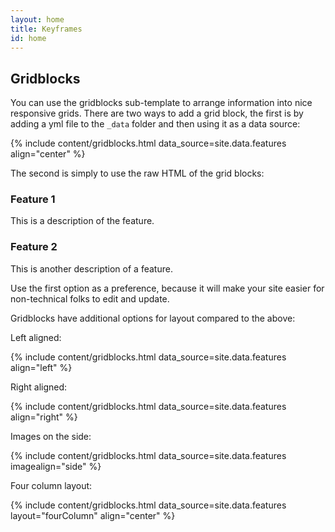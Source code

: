 ```yaml
---
layout: home
title: Keyframes
id: home
---
```


## Gridblocks 

You can use the gridblocks sub-template to arrange information into nice responsive grids. There are two ways to add a grid block, the first is by adding a yml file to the `_data` folder and then using it as a data source:

{% include content/gridblocks.html data_source=site.data.features align="center" %}

The second is simply to use the raw HTML of the grid blocks:

<div class="gridBlock">
  <div class="blockElement twoByGridBlock alignCenter">
    <div class="blockContent">
    <h3>Feature 1</h3>
    <p>This is a description of the feature.</p>
    </div>
  </div>

  <div class="blockElement twoByGridBlock alignCenter">
    <div class="blockContent">
    <h3>Feature 2</h3>
    <p>This is another description of a feature.</p>
    </div>
  </div>
</div>

Use the first option as a preference, because it will make your site easier for non-technical folks to edit and update.

Gridblocks have additional options for layout compared to the above:

Left aligned:

{% include content/gridblocks.html data_source=site.data.features align="left" %}

Right aligned: 

{% include content/gridblocks.html data_source=site.data.features align="right" %}

Images on the side: 

{% include content/gridblocks.html data_source=site.data.features imagealign="side" %}

Four column layout:

{% include content/gridblocks.html data_source=site.data.features layout="fourColumn" align="center" %}
